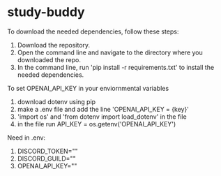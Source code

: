 # study-buddy

To download the needed dependencies, follow these steps:
1. Download the repository.
2. Open the command line and navigate to the directory where you downloaded the repo.
3. In the command line, run 'pip install -r requirements.txt' to install the needed dependencies.


To set OPENAI_API_KEY in your enviornmental variables 
1. download dotenv using pip
2. make a .env file and add the line 'OPENAI_API_KEY = {key}'
3. 'import os' and 'from dotenv import load_dotenv' in the file
4. in the file run API_KEY = os.getenv('OPENAI_API_KEY')

Need in .env:
1. DISCORD_TOKEN="<DISCORD BOT KEY>"
2. DISCORD_GUILD="<SERVER NAME>"
3. OPENAI_API_KEY="<OPENAI KEY>"
